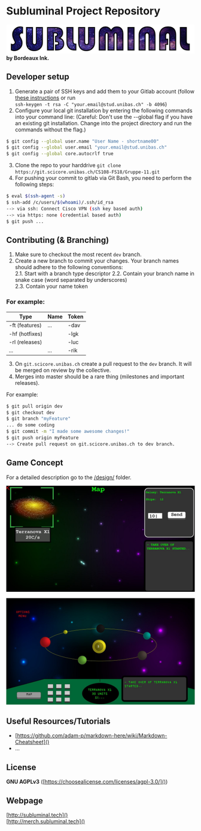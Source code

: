 # Subluminal Project Repository

[![Logo](./assets/logo/subluminal_logo.png)](http://subluminal.tech) **by Bordeaux Ink.**


## Developer setup
1. Generate a pair of SSH keys and add them to your Gitlab account (follow [these instructions](https://git.scicore.unibas.ch/help/ssh/README#generating-a-new-ssh-key-pair) or run  
``ssh-keygen -t rsa -C "your.email@stud.unibas.ch" -b 4096``)
2. Configure your local git installation by entering the following commands into your command line:
(Careful: Don't use the --global flag if you have an existing git installation. Change into the project directory and run the commands without the flag.)
```sh
$ git config --global user.name "User Name - shortname00"  
$ git config --global user.email "your.email@stud.unibas.ch"
$ git config --global core.autocrlf true  
```
3. Clone the repo to your harddrive ``git clone https://git.scicore.unibas.ch/CS108-FS18/Gruppe-11.git``  
4. For pushing your commit to gitlab via Git Bash, you need to perform the following steps:
```sh
$ eval $(ssh-agent -s)
$ ssh-add /c/users/$(whoami)/.ssh/id_rsa
--> via ssh: Connect Cisco VPN (ssh key based auth)
--> via https: none (credential based auth)
$ git push ...
```


## Contributing (& Branching)
1. Make sure to checkout the most recent ``dev`` branch.
2. Create a new branch to commit your changes.  Your branch names should adhere to the following conventions:  
2.1. Start with a branch type descriptor
2.2. Contain your branch name in snake case (word separated by underscores)  
2.3. Contain your name token  

### For example:  
| Type            | Name          | Token |
| --------------- | ------------- | ----- |
| -ft (features)  | ...           | -dav  |
| -hf (hotfixes)  |               | -lgk  |
| -rl (releases)  |               | -luc  |
| ...             | ...           | -rik  |

3. On ``git.scicore.unibas.ch`` create a pull request to the ``dev`` branch. It will be merged on review by the collective.
4. Merges into master should be a rare thing (milestones and important releases).

For example:
```sh
$ git pull origin dev
$ git checkout dev
$ git branch "myFeature"
... do some coding
$ git commit -m "I made some awesome changes!"
$ git push origin myFeature
--> Create pull request on git.scicore.unibas.ch to dev branch.
```


## Game Concept
For a detailed description go to the [/design/](/design/) folder.  

![Mockup Image 1](./assets/mockup/ui_1.png)  

![Mockup Image 2](./assets/mockup/ui_2.png)


## Useful Resources/Tutorials
- [https://github.com/adam-p/markdown-here/wiki/Markdown-Cheatsheet]()
- ...

## License
**GNU AGPLv3** ([https://choosealicense.com/licenses/agpl-3.0/]())


## Webpage
[http://subluminal.tech]()  
[http://merch.subluminal.tech]()  